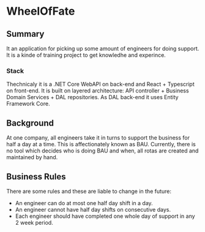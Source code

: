 # WheelOfFate

## Summary

It an application for picking up some amount of engineers for doing support. 
It is a kinde of training project to get knowledhe and experince. 

### Stack

Thechnicaly it is a .NET Core WebAPI on back-end and React + Typescript on front-end. 
It is built on layered architecture: API controller + Business Domain Services + DAL repositories.
As DAL back-end it uses Entity Framework Core.

## Background

At one company, all engineers take it in turns to support the business for half a day at a time. This is affectionately known as BAU.
Currently, there is no tool which decides who is doing BAU and when, all rotas are created and maintained by hand.

## Business Rules

There are some rules and these are liable to change in the future:
- An engineer can do at most one half day shift in a day.
- An engineer cannot have half day shifts on consecutive days.
- Each engineer should have completed one whole day of support in any 2 week period.

